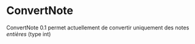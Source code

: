# ConvertNote

ConvertNote 0.1 permet actuellement de convertir uniquement des notes *entières* (type int)
